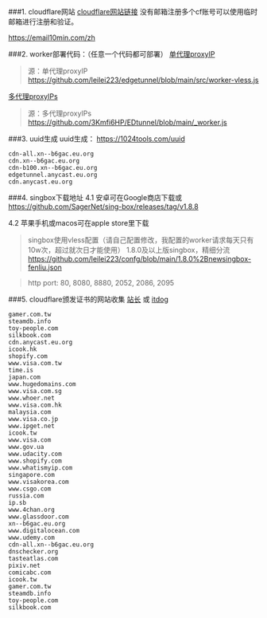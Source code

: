 ###1. cloudflare网站
[cloudflare网站链接](https://dash.cloudflare.com/)
没有邮箱注册多个cf账号可以使用临时邮箱进行注册和验证。

https://email10min.com/zh

###2. worker部署代码：（任意一个代码都可部署）
[单代理proxyIP](/docs/vvv/singbox/cloudflare_worker_js/one-ip-worker-vless.js)
> 源：单代理proxyIP https://github.com/leilei223/edgetunnel/blob/main/src/worker-vless.js

[多代理proxyIPs](/docs/vvv/singbox/cloudflare_worker_js/batch-ip-worker-vless.js)
> 源：多代理proxyIPs https://github.com/3Kmfi6HP/EDtunnel/blob/main/_worker.js

###3. uuid生成
uuid生成：
https://1024tools.com/uuid


```proxyips
cdn-all.xn--b6gac.eu.org
cdn.xn--b6gac.eu.org
cdn-b100.xn--b6gac.eu.org
edgetunnel.anycast.eu.org
cdn.anycast.eu.org
```

###4. singbox下载地址
4.1 安卓可在Google商店下载或 https://github.com/SagerNet/sing-box/releases/tag/v1.8.8

4.2 苹果手机或macos可在apple store里下载

> singbox使用vless配置（请自己配置修改，我配置的worker请求每天只有10w次，超过就次日才能使用）
1.8.0及以上版singbox，精细分流 https://github.com/leilei223/confg/blob/main/1.8.0%2Bnewsingbox-fenliu.json

> http port: 80, 8080, 8880, 2052, 2086, 2095
 
###5. cloudflare颁发证书的网站收集
[站长](https://ping.chinaz.com/) 或 [itdog](https://www.itdog.cn/ping/)
```text
gamer.com.tw
steamdb.info
toy-people.com
silkbook.com
cdn.anycast.eu.org
icook.hk
shopify.com
www.visa.com.tw
time.is
japan.com
www.hugedomains.com
www.visa.com.sg
www.whoer.net
www.visa.com.hk
malaysia.com
www.visa.co.jp
www.ipget.net
icook.tw
www.visa.com
www.gov.ua
www.udacity.com
www.shopify.com
www.whatismyip.com
singapore.com
www.visakorea.com
www.csgo.com
russia.com
ip.sb
www.4chan.org
www.glassdoor.com
xn--b6gac.eu.org
www.digitalocean.com
www.udemy.com
cdn-all.xn--b6gac.eu.org
dnschecker.org
tasteatlas.com
pixiv.net
comicabc.com
icook.tw
gamer.com.tw
steamdb.info
toy-people.com
silkbook.com
```
